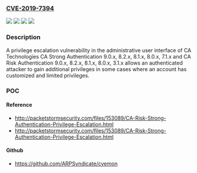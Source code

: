 ### [CVE-2019-7394](https://cve.mitre.org/cgi-bin/cvename.cgi?name=CVE-2019-7394)
![](https://img.shields.io/static/v1?label=Product&message=CA%20Risk%20Authentication&color=blue)
![](https://img.shields.io/static/v1?label=Product&message=CA%20Strong%20Authentication&color=blue)
![](https://img.shields.io/static/v1?label=Version&message=9%3D%209.0.x%20&color=brighgreen)
![](https://img.shields.io/static/v1?label=Vulnerability&message=CWE-269%20Improper%20Privilege%20Management&color=brighgreen)

### Description

A privilege escalation vulnerability in the administrative user interface of CA Technologies CA Strong Authentication 9.0.x, 8.2.x, 8.1.x, 8.0.x, 7.1.x and CA Risk Authentication 9.0.x, 8.2.x, 8.1.x, 8.0.x, 3.1.x allows an authenticated attacker to gain additional privileges in some cases where an account has customized and limited privileges.

### POC

#### Reference
- http://packetstormsecurity.com/files/153089/CA-Risk-Strong-Authentication-Privilege-Escalation.html
- http://packetstormsecurity.com/files/153089/CA-Risk-Strong-Authentication-Privilege-Escalation.html

#### Github
- https://github.com/ARPSyndicate/cvemon

